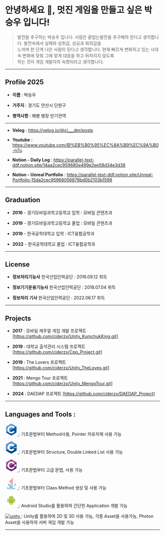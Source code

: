 <h1 align="left">안녕하세요 👋, 멋진 게임을 만들고 싶은 박승우 입니다!</h1>

> 발전을 추구하는 박승우 입니다. 사람은 끝없는발전을 추구해야 한다고 생각합니다. 발전속에서 실패와 성취감, 성공과 회의감을 </br>
> 느끼며 한 단계 나은 사람이 된다고 생각합니다. 현재 빠르게 변화하고 있는 시대 속 변화에 맞춰 그에 맞게 대응을 하고 뒤처지지 않도록 </br>
> 하는 것이 게임 개발자의 숙명이라고 생각합니다.

---

<h2 align="left"> Profile 2025 </h2>

+ **이름** : 박승우

+ **거주지** : 경기도 안산시 단원구

+ **병역사항** : 해병 병장 만기전역
  
---

+ **Velog** : https://velog.io/@ci___der/posts

+ **Youtube** : https://www.youtube.com/@%EB%B0%95%EC%8A%B9%EC%9A%B0-n7u

+ **Notion - Daily Log** : https://parallel-text-ddf.notion.site/14aa2cec959680e499e2ee58d34e3d38

+ **Notion - Unreal Portfolio** : https://parallel-text-ddf.notion.site/Unreal-Portfolio-15da2cec95968056879bd0b2103b1598
---

<h2 align="left"> Graduation </h2>

+ **2016** - 경기모바일과학고등학교 입학 : 모바일 콘텐츠과

+ **2019** - 경기모바일과학고등학교 졸업 : 모바일 콘텐츠과

+ **2019** - 한국공학대학교 입학 : ICT융합공학과

+ **2022** - 한국공학대학교 졸업 : ICT융합공학과

---

<h2 align="left"> License </h2>

+ **정보처리기능사** 한국산업인력공단 : 2016.09.12 취득

+ **정보기기운용기능사** 한국산업인력공단 : 2018.07.04 취득

+ **정보처리 기사** 한국산업인력공단 : 2022.06.17 취득

---

<h2 align="left"> Projects </h2>

+ **2017** : 모바일 캐주얼 게임 개발 프로젝트 [https://github.com/ciderzx/Unity_KumchukKing.git]

+ **2019** : 대학교 출석관리 시스템 프로젝트 [https://github.com/ciderzx/Cpp_Project.git]

+ **2019** : The Lovers 프로젝트 [https://github.com/ciderzx/Unity_TheLoves.git]

+ **2021** : Mengo Tour 프로젝트 [https://github.com/ciderzx/Unity_MengoTour.git]

+ **2024** : DAEDAP 프로젝트 [https://github.com/ciderzx/DAEDAP_Project]

---

<h2 align="left">Languages and Tools : </h2>
<p align="left">
  <a href="https://www.cprogramming.com/" target="_blank" rel="noreferrer"> <img src="https://raw.githubusercontent.com/devicons/devicon/master/icons/c/c-original.svg" alt="c" width="40" height="40"/> </a>
   :  기초문법부터 Method사용, Pointer 자유자제 사용 가능
  </br> 
  
  <a href="https://www.w3schools.com/cpp/" target="_blank" rel="noreferrer"> <img src="https://raw.githubusercontent.com/devicons/devicon/master/icons/cplusplus/cplusplus-original.svg" alt="cplusplus" width="40" height="40"/> </a> 
  :  기초문법부터 Structure, Double Linked List 사용 가능
  </br> 
  
  <a href="https://www.w3schools.com/cs/" target="_blank" rel="noreferrer"> <img src="https://raw.githubusercontent.com/devicons/devicon/master/icons/csharp/csharp-original.svg" alt="csharp" width="40" height="40"/> </a> 
  :  기초문법부터 고급 문법, 사용 가능
  </br> 
  
  <a href="https://www.java.com" target="_blank" rel="noreferrer"> <img src="https://raw.githubusercontent.com/devicons/devicon/master/icons/java/java-original.svg" alt="java" width="40" height="40"/> </a> 
  :  기초문법부터 Class Method 생성 및 사용 가능
  </br> 
  
  <a href="https://developer.android.com" target="_blank" rel="noreferrer"> <img src="https://raw.githubusercontent.com/devicons/devicon/master/icons/android/android-original-wordmark.svg" alt="android" width="40" height="40"/> </a> 
  :  Android Studio를 활용하여 간단한 Application 개발 가능
  </br> 
  
  <a href="https://unity.com/" target="_blank" rel="noreferrer"> <img src="https://www.vectorlogo.zone/logos/unity3d/unity3d-icon.svg" alt="unity" width="40" height="40"/> </a> 
  :  Unity를 활용하여 2D 및 3D 사용 가능, 각종 Asset을 사용가능, Photon Asset을 사용하여 서버 게임 개발 가능
  </br> 
</p>

---
